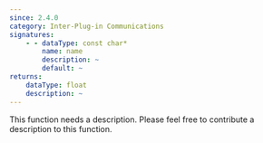 ```yaml
---
since: 2.4.0
category: Inter-Plug-in Communications
signatures:
    - - dataType: const char*
        name: name
        description: ~
        default: ~
returns:
    dataType: float
    description: ~
---
```


This function needs a description. Please feel free to contribute a description to this function.
